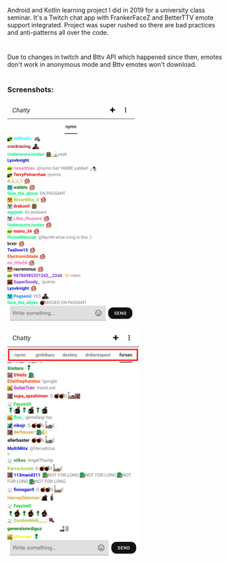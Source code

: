 Android and Kotlin learning project I did in 2019 for a university class seminar. It's a Twitch chat app with FrankerFaceZ and BetterTTV emote support integrated. Project was super rushed so there are bad practices and anti-patterns all over the code.
#
Due to changes in twitch and Bttv API which happened since then, emotes don't work in anonymous mode and Bttv emotes won't download.
#
### Screenshots:

![plot](./screenshots/chat.png?raw=true "function")

![plot](./screenshots/multi_chat.png?raw=true "function")

